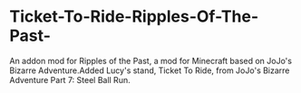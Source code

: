 # Ticket-To-Ride-Ripples-Of-The-Past-
An addon mod for Ripples of the Past, a mod for Minecraft based on JoJo's Bizarre Adventure.Added Lucy's stand, Ticket To Ride, from JoJo's Bizarre Adventure Part 7: Steel Ball Run.
